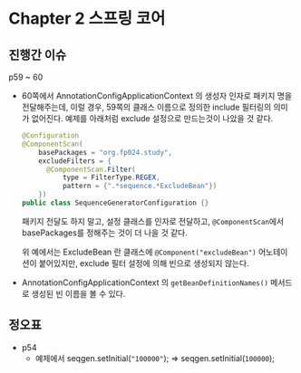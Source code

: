 # Chapter 2 스프링 코어







## 진행간 이슈

p59 ~ 60

* 60쪽에서 AnnotationConfigApplicationContext 의 생성자 인자로 패키지 명을 전달해주는데,  이럴 경우, 59쪽의 클래스 이름으로 정의한 include 필터링의 의미가 없어진다. 예제를 아래처럼 exclude 설정으로 만드는것이 나았을 것 같다.

  ```java
  @Configuration
  @ComponentScan(
      basePackages = "org.fp024.study",
      excludeFilters = {
        @ComponentScan.Filter(
            type = FilterType.REGEX,
            pattern = {".*sequence.*ExcludeBean"})
      })
  public class SequenceGeneratorConfiguration {}
  ```

  패키지 전달도 하지 말고, 설정 클래스를 인자로 전달하고, `@ComponentScan`에서 basePackages를 정해주는 것이 더 나을 것 같다.

  위 예에서는 ExcludeBean 란 클래스에  `@Component("excludeBean")` 어노테이션이 붙어있지만, exclude 필터 설정에 의해 빈으로 생성되지 않는다.

* AnnotationConfigApplicationContext 의  `getBeanDefinitionNames()` 메서드로 생성된 빈 이름을 볼 수 있다.





## 정오표

* p54
  * 예제에서 seqgen.setInitial(`"100000"`); => seqgen.setInitial(`100000`);


